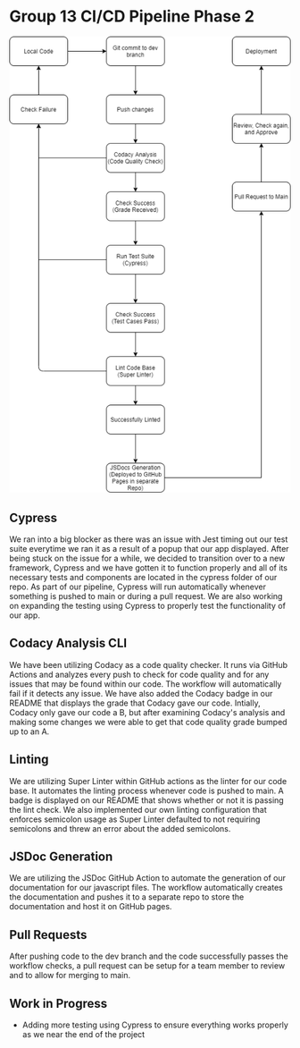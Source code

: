# Group 13 CI/CD Pipeline Phase 2
![Diagram](./phase2.drawio.png)
## Cypress
We ran into a big blocker as there was an issue with Jest timing out our test suite everytime we ran it as a result of a popup that our app displayed. After being stuck on the issue for a while, we decided to transition over to a new framework, Cypress and we have gotten it to function properly and all of its necessary tests and components are located in the cypress folder of our repo. As part of our pipeline, Cypress will run automatically whenever something is pushed to main or during a pull request. We are also working on expanding the testing using Cypress to properly test the functionality of our app. 
## Codacy Analysis CLI 
We have been utilizing Codacy as a code quality checker. It runs via GitHub Actions and analyzes every push to check for code quality and for any issues that may be found within our code. The workflow will automatically fail if it detects any issue. We have also added the Codacy badge in our README that displays the grade that Codacy gave our code. Intially, Codacy only gave our code a B, but after examining Codacy's analysis and making some changes we were able to get that code quality grade bumped up to an A. 
## Linting
We are utilizing Super Linter within GitHub actions as the linter for our code base. It automates the linting process whenever code is pushed to main. A badge is displayed on our README that shows whether or not it is passing the lint check. We also implemented our own linting configuration that enforces semicolon usage as Super Linter defaulted to not requiring semicolons and threw an error about the added semicolons.
## JSDoc Generation
We are utilizing the JSDoc GitHub Action to automate the generation of our documentation for our javascript files. The workflow automatically creates the documentation and pushes it to a separate repo to store the documentation and host it on GitHub pages.
## Pull Requests
After pushing code to the dev branch and the code successfully passes the workflow checks, a pull request can be setup for a team member to review and to allow for merging to main.
## Work in Progress
- Adding more testing using Cypress to ensure everything works properly as we near the end of the project

